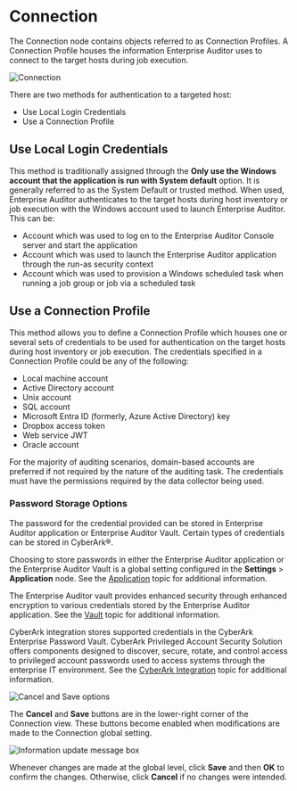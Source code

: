# Connection

The Connection node contains objects referred to as Connection Profiles. A Connection Profile houses
the information Enterprise Auditor uses to connect to the target hosts during job execution.

![Connection](/img/versioned_docs/enterpriseauditor_11.6/enterpriseauditor/admin/settings/connection/connectionpage.webp)

There are two methods for authentication to a targeted host:

- Use Local Login Credentials
- Use a Connection Profile

## Use Local Login Credentials

This method is traditionally assigned through the **Only use the Windows account that the
application is run with System default** option. It is generally referred to as the System Default
or trusted method. When used, Enterprise Auditor authenticates to the target hosts during host
inventory or job execution with the Windows account used to launch Enterprise Auditor. This can be:

- Account which was used to log on to the Enterprise Auditor Console server and start the
  application
- Account which was used to launch the Enterprise Auditor application through the run-as security
  context
- Account which was used to provision a Windows scheduled task when running a job group or job via a
  scheduled task

## Use a Connection Profile

This method allows you to define a Connection Profile which houses one or several sets of
credentials to be used for authentication on the target hosts during host inventory or job
execution. The credentials specified in a Connection Profile could be any of the following:

- Local machine account
- Active Directory account
- Unix account
- SQL account
- Microsoft Entra ID (formerly, Azure Active Directory) key
- Dropbox access token
- Web service JWT
- Oracle account

For the majority of auditing scenarios, domain-based accounts are preferred if not required by the
nature of the auditing task. The credentials must have the permissions required by the data
collector being used.

### Password Storage Options

The password for the credential provided can be stored in Enterprise Auditor application or
Enterprise Auditor Vault. Certain types of credentials can be stored in CyberArk®.

Choosing to store passwords in either the Enterprise Auditor application or the Enterprise Auditor
Vault is a global setting configured in the **Settings** > **Application** node. See the
[Application](/versioned_docs/enterpriseauditor_11.6/enterpriseauditor/admin/settings/application/overview.md) topic
for additional information.

The Enterprise Auditor vault provides enhanced security through enhanced encryption to various
credentials stored by the Enterprise Auditor application. See the
[Vault](/versioned_docs/enterpriseauditor_11.6/enterpriseauditor/admin/settings/application/vault.md)
topic for additional information.

CyberArk integration stores supported credentials in the CyberArk Enterprise Password Vault.
CyberArk Privileged Account Security Solution offers components designed to discover, secure,
rotate, and control access to privileged account passwords used to access systems through the
enterprise IT environment. See the
[CyberArk Integration](/versioned_docs/enterpriseauditor_11.6/enterpriseauditor/admin/settings/connection/cyberarkintegration.md)
topic for additional information.

![Cancel and Save options](/img/versioned_docs/enterpriseauditor_11.6/enterpriseauditor/admin/settings/connection/cancelsavebuttons.webp)

The **Cancel** and **Save** buttons are in the lower-right corner of the Connection view. These
buttons become enabled when modifications are made to the Connection global setting.

![Information update message box](/img/versioned_docs/enterpriseauditor_11.6/enterpriseauditor/admin/settings/connection/settingssavedmessage.webp)

Whenever changes are made at the global level, click **Save** and then **OK** to confirm the
changes. Otherwise, click **Cancel** if no changes were intended.
